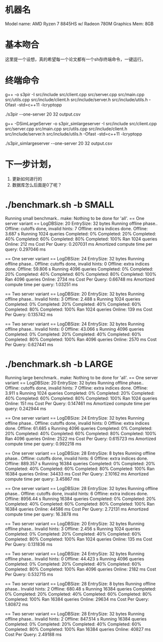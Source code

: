 # 机器名
  Model name:             AMD Ryzen 7 8845HS w/ Radeon 780M Graphics 
  Mem: 8GB

# 基本吻合
这里提一个设想，真的希望每一个论文都有一个sh存终端命令，一键运行。

# 终端命令
g++ -o s3pir -I src/include src/client.cpp src/server.cpp src/main.cpp src/utils.cpp src/include/client.h src/include/server.h src/include/utils.h -Ofast -std=c++11 -lcryptopp 

./s3pir --one-server 20 32 output.csv

g++ -DSimLargeServer -o s3pir_simlargeserver -I src/include src/client.cpp src/server.cpp src/main.cpp src/utils.cpp src/include/client.h src/include/server.h src/include/utils.h -Ofast -std=c++11 -lcryptopp 

./s3pir_simlargeserver --one-server 20 32 output.csv

# 下一步计划，
1. 更新如何进行的
2. 数据库怎么后面是0了呢？


#  ./benchmark.sh -b SMALL
Running small benchmark..
make: Nothing to be done for 'all'.
== One server variant ==
LogDBSize: 20
EntrySize: 32 bytes
Running offline phase..
Offline: cutoffs done, invalid hints: 7
Offline: extra indices done.
Offline: 3.687 s
Running 1024 queries
Completed: 0%
Completed: 20%
Completed: 40%
Completed: 60%
Completed: 80%
Completed: 100%
Ran 1024 queries
Online: 212 ms
Cost Per Query: 0.207031 ms
Amortized compute time per query: 0.297046 ms

== One server variant ==
LogDBSize: 24
EntrySize: 32 bytes
Running offline phase..
Offline: cutoffs done, invalid hints: 0
Offline: extra indices done.
Offline: 59.806 s
Running 4096 queries
Completed: 0%
Completed: 20%
Completed: 40%
Completed: 60%
Completed: 80%
Completed: 100%
Ran 4096 queries
Online: 2734 ms
Cost Per Query: 0.66748 ms
Amortized compute time per query: 1.03251 ms

== Two server variant ==
LogDBSize: 20
EntrySize: 32 bytes
Running offline phase..
Invalid hints: 3
Offline: 2.488 s
Running 1024 queries
Completed: 0%
Completed: 20%
Completed: 40%
Completed: 60%
Completed: 80%
Completed: 100%
Ran 1024 queries
Online: 139 ms
Cost Per Query: 0.135742 ms

== Two server variant ==
LogDBSize: 24
EntrySize: 32 bytes
Running offline phase..
Invalid hints: 0
Offline: 43.066 s
Running 4096 queries
Completed: 0%
Completed: 20%
Completed: 40%
Completed: 60%
Completed: 80%
Completed: 100%
Ran 4096 queries
Online: 2570 ms
Cost Per Query: 0.627441 ms

# ./benchmark.sh -b LARGE
Running large benchmark..
make: Nothing to be done for 'all'.
== One server variant ==
LogDBSize: 20
EntrySize: 32 bytes
Running offline phase..
Offline: cutoffs done, invalid hints: 7
Offline: extra indices done.
Offline: 3.911 s
Running 1024 queries
Completed: 0%
Completed: 20%
Completed: 40%
Completed: 60%
Completed: 80%
Completed: 100%
Ran 1024 queries
Online: 151 ms
Cost Per Query: 0.147461 ms
Amortized compute time per query: 0.242944 ms

== One server variant ==
LogDBSize: 24
EntrySize: 32 bytes
Running offline phase..
Offline: cutoffs done, invalid hints: 0
Offline: extra indices done.
Offline: 61.685 s
Running 4096 queries
Completed: 0%
Completed: 20%
Completed: 40%
Completed: 60%
Completed: 80%
Completed: 100%
Ran 4096 queries
Online: 2522 ms
Cost Per Query: 0.615723 ms
Amortized compute time per query: 0.992218 ms

== One server variant ==
LogDBSize: 28
EntrySize: 8 bytes
Running offline phase..
Offline: cutoffs done, invalid hints: 6
Offline: extra indices done.
Offline: 889.357 s
Running 16384 queries
Completed: 0%
Completed: 20%
Completed: 40%
Completed: 60%
Completed: 80%
Completed: 100%
Ran 16384 queries
Online: 34433 ms
Cost Per Query: 2.10162 ms
Amortized compute time per query: 3.45867 ms

== One server variant ==
LogDBSize: 28
EntrySize: 32 bytes
Running offline phase..
Offline: cutoffs done, invalid hints: 6
Offline: extra indices done.
Offline: 8956.44 s
Running 16384 queries
Completed: 0%
Completed: 20%
Completed: 40%
Completed: 60%
Completed: 80%
Completed: 100%
Ran 16384 queries
Online: 44586 ms
Cost Per Query: 2.72131 ms
Amortized compute time per query: 16.3878 ms

== Two server variant ==
LogDBSize: 20
EntrySize: 32 bytes
Running offline phase..
Invalid hints: 3
Offline: 2.456 s
Running 1024 queries
Completed: 0%
Completed: 20%
Completed: 40%
Completed: 60%
Completed: 80%
Completed: 100%
Ran 1024 queries
Online: 135 ms
Cost Per Query: 0.131836 ms

== Two server variant ==
LogDBSize: 24
EntrySize: 32 bytes
Running offline phase..
Invalid hints: 0
Offline: 44.423 s
Running 4096 queries
Completed: 0%
Completed: 20%
Completed: 40%
Completed: 60%
Completed: 80%
Completed: 100%
Ran 4096 queries
Online: 2182 ms
Cost Per Query: 0.532715 ms

== Two server variant ==
LogDBSize: 28
EntrySize: 8 bytes
Running offline phase..
Invalid hints: 2
Offline: 680.48 s
Running 16384 queries
Completed: 0%
Completed: 20%
Completed: 40%
Completed: 60%
Completed: 80%
Completed: 100%
Ran 16384 queries
Online: 29634 ms
Cost Per Query: 1.80872 ms

== Two server variant ==
LogDBSize: 28
EntrySize: 32 bytes
Running offline phase..
Invalid hints: 2
Offline: 847.514 s
Running 16384 queries
Completed: 0%
Completed: 20%
Completed: 40%
Completed: 60%
Completed: 80%
Completed: 100%
Ran 16384 queries
Online: 40827 ms
Cost Per Query: 2.49188 ms